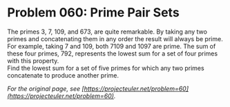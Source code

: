 # Problem 060: Prime Pair Sets
  
The primes $3$, $7$, $109$, and $673$, are quite remarkable. By taking any two primes and concatenating them in any order the result will always be prime. For example, taking $7$ and $109$, both $7109$ and $1097$ are prime. The sum of these four primes, $792$, represents the lowest sum for a set of four primes with this property.  
Find the lowest sum for a set of five primes for which any two primes concatenate to produce another prime.  

*For the original page, see [https://projecteuler.net/problem=60](https://projecteuler.net/problem=60).*
